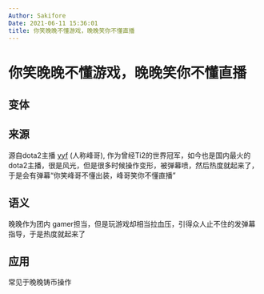```yaml
---
Author: Sakifore
Date: 2021-06-11 15:36:01
title: 你笑晚晚不懂游戏，晚晚笑你不懂直播
---
```

# 你笑晚晚不懂游戏，晚晚笑你不懂直播

## 变体

## 来源

源自dota2主播 [yyf](https://www.douyu.com/9999) (人称峰哥), 作为曾经Ti2的世界冠军，如今也是国内最火的dota2主播，很是风光，但是很多时候操作变形，被弹幕喷，然后热度就起来了，于是会有弹幕“你笑峰哥不懂出装，峰哥笑你不懂直播”

## 语义

晚晚作为团内 gamer担当，但是玩游戏却相当拉血压，引得众人止不住的发弹幕指导，于是热度就起来了

## 应用

常见于晚晚铸币操作